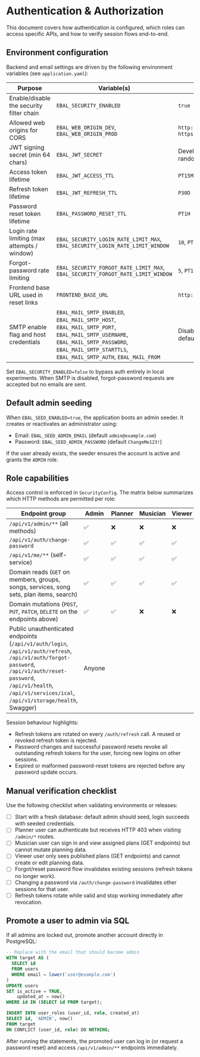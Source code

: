 # Authentication & Authorization

This document covers how authentication is configured, which roles can access specific APIs, and how to verify session flows end-to-end.

## Environment configuration

Backend and email settings are driven by the following environment variables (see `application.yaml`):

| Purpose | Variable(s) | Default |
| --- | --- | --- |
| Enable/disable the security filter chain | `EBAL_SECURITY_ENABLED` | `true` |
| Allowed web origins for CORS | `EBAL_WEB_ORIGIN_DEV`, `EBAL_WEB_ORIGIN_PROD` | `http://localhost:5173`, `https://app.ebal.church` |
| JWT signing secret (min 64 chars) | `EBAL_JWT_SECRET` | Development-only random string |
| Access token lifetime | `EBAL_JWT_ACCESS_TTL` | `PT15M` |
| Refresh token lifetime | `EBAL_JWT_REFRESH_TTL` | `P30D` |
| Password reset token lifetime | `EBAL_PASSWORD_RESET_TTL` | `PT1H` |
| Login rate limiting (max attempts / window) | `EBAL_SECURITY_LOGIN_RATE_LIMIT_MAX`, `EBAL_SECURITY_LOGIN_RATE_LIMIT_WINDOW` | `10`, `PT1M` |
| Forgot-password rate limiting | `EBAL_SECURITY_FORGOT_RATE_LIMIT_MAX`, `EBAL_SECURITY_FORGOT_RATE_LIMIT_WINDOW` | `5`, `PT15M` |
| Frontend base URL used in reset links | `FRONTEND_BASE_URL` | `http://localhost:5173` |
| SMTP enable flag and host credentials | `EBAL_MAIL_SMTP_ENABLED`, `EBAL_MAIL_SMTP_HOST`, `EBAL_MAIL_SMTP_PORT`, `EBAL_MAIL_SMTP_USERNAME`, `EBAL_MAIL_SMTP_PASSWORD`, `EBAL_MAIL_SMTP_STARTTLS`, `EBAL_MAIL_SMTP_AUTH`, `EBAL_MAIL_FROM` | Disabled with sensible defaults |

Set `EBAL_SECURITY_ENABLED=false` to bypass auth entirely in local experiments. When SMTP is disabled, forgot-password requests are accepted but no emails are sent.

## Default admin seeding

When `EBAL_SEED_ENABLED=true`, the application boots an admin seeder. It creates or reactivates an administrator using:

- Email: `EBAL_SEED_ADMIN_EMAIL` (default `admin@example.com`)
- Password: `EBAL_SEED_ADMIN_PASSWORD` (default `ChangeMe123!`)

If the user already exists, the seeder ensures the account is active and grants the `ADMIN` role.

## Role capabilities

Access control is enforced in `SecurityConfig`. The matrix below summarizes which HTTP methods are permitted per role:

| Endpoint group | Admin | Planner | Musician | Viewer |
| --- | --- | --- | --- | --- |
| `/api/v1/admin/**` (all methods) | ✅ | ❌ | ❌ | ❌ |
| `/api/v1/auth/change-password` | ✅ | ✅ | ✅ | ✅ |
| `/api/v1/me/**` (self-service) | ✅ | ✅ | ✅ | ✅ |
| Domain reads (`GET` on members, groups, songs, services, song sets, plan items, search) | ✅ | ✅ | ✅ | ✅ |
| Domain mutations (`POST`, `PUT`, `PATCH`, `DELETE` on the endpoints above) | ✅ | ✅ | ❌ | ❌ |
| Public unauthenticated endpoints (`/api/v1/auth/login`, `/api/v1/auth/refresh`, `/api/v1/auth/forgot-password`, `/api/v1/auth/reset-password`, `/api/v1/health`, `/api/v1/services/ical`, `/api/v1/storage/health`, Swagger) | Anyone |

Session behaviour highlights:

- Refresh tokens are rotated on every `/auth/refresh` call. A reused or revoked refresh token is rejected.
- Password changes and successful password resets revoke all outstanding refresh tokens for the user, forcing new logins on other sessions.
- Expired or malformed password-reset tokens are rejected before any password update occurs.

## Manual verification checklist

Use the following checklist when validating environments or releases:

- [ ] Start with a fresh database: default admin should seed, login succeeds with seeded credentials.
- [ ] Planner user can authenticate but receives HTTP 403 when visiting `/admin/*` routes.
- [ ] Musician user can sign in and view assigned plans (GET endpoints) but cannot mutate planning data.
- [ ] Viewer user only sees published plans (GET endpoints) and cannot create or edit planning data.
- [ ] Forgot/reset password flow invalidates existing sessions (refresh tokens no longer work).
- [ ] Changing a password via `/auth/change-password` invalidates other sessions for that user.
- [ ] Refresh tokens rotate while valid and stop working immediately after revocation.

## Promote a user to admin via SQL

If all admins are locked out, promote another account directly in PostgreSQL:

```sql
-- Replace with the email that should become admin
WITH target AS (
  SELECT id
  FROM users
  WHERE email = lower('user@example.com')
)
UPDATE users
SET is_active = TRUE,
    updated_at = now()
WHERE id IN (SELECT id FROM target);

INSERT INTO user_roles (user_id, role, created_at)
SELECT id, 'ADMIN', now()
FROM target
ON CONFLICT (user_id, role) DO NOTHING;
```

After running the statements, the promoted user can log in (or request a password reset) and access `/api/v1/admin/**` endpoints immediately.
